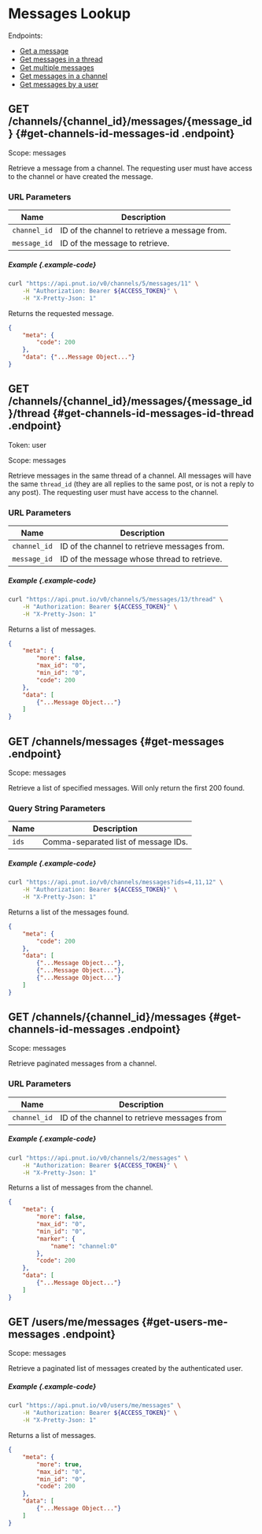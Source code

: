 # Messages Lookup

Endpoints:

* [Get a message](#get-channels-id-messages-id)
* [Get messages in a thread](#get-channels-id-messages-id-thread)
* [Get multiple messages](#get-messages)
* [Get messages in a channel](#get-channels-id-messages)
* [Get messages by a user](#get-users-me-messages)


## <span class="method method-get">GET</span> /channels/<span class="call-param">{channel_id}</span>/messages/<span class="call-param">{message_id}</span> {#get-channels-id-messages-id .endpoint}

Scope: <span class="endpoint-meta">messages</span>

Retrieve a message from a channel. The requesting user must have access to the channel or have created the message.

### URL Parameters

Name|Description
-|-
`channel_id`|ID of the channel to retrieve a message from.
`message_id`|ID of the message to retrieve.


##### Example {.example-code}

```bash
curl "https://api.pnut.io/v0/channels/5/messages/11" \
    -H "Authorization: Bearer ${ACCESS_TOKEN}" \
    -H "X-Pretty-Json: 1"
```

Returns the requested message.

```json
{
    "meta": {
        "code": 200
    },
    "data": {"...Message Object..."}
}
```



## <span class="method method-get">GET</span> /channels/<span class="call-param">{channel_id}</span>/messages/<span class="call-param">{message_id}</span>/thread {#get-channels-id-messages-id-thread .endpoint}

Token: <span class="endpoint-meta">user</span>

Scope: <span class="endpoint-meta">messages</span>

Retrieve messages in the same thread of a channel. All messages will have the same `thread_id` (they are all replies to the same post, or is not a reply to any post). The requesting user must have access to the channel.

### URL Parameters

Name|Description
-|-
`channel_id`|ID of the channel to retrieve messages from.
`message_id`|ID of the message whose thread to retrieve.


##### Example {.example-code}

```bash
curl "https://api.pnut.io/v0/channels/5/messages/13/thread" \
    -H "Authorization: Bearer ${ACCESS_TOKEN}" \
    -H "X-Pretty-Json: 1"
```

Returns a list of messages.

```json
{
    "meta": {
        "more": false,
        "max_id": "0",
        "min_id": "0",
        "code": 200
    },
    "data": [
        {"...Message Object..."}
    ]
}
```



## <span class="method method-get">GET</span> /channels/messages {#get-messages .endpoint}

Scope: <span class="endpoint-meta">messages</span>

Retrieve a list of specified messages. Will only return the first 200 found.

### Query String Parameters

Name|Description
-|-
`ids`|Comma-separated list of message IDs.

##### Example {.example-code}

```bash
curl "https://api.pnut.io/v0/channels/messages?ids=4,11,12" \
    -H "Authorization: Bearer ${ACCESS_TOKEN}" \
    -H "X-Pretty-Json: 1"
```

Returns a list of the messages found.

```json
{
    "meta": {
        "code": 200
    },
    "data": [
        {"...Message Object..."},
        {"...Message Object..."},
        {"...Message Object..."}
    ]
}
```


## <span class="method method-get">GET</span> /channels/<span class="call-param">{channel_id}</span>/messages {#get-channels-id-messages .endpoint}

Scope: <span class="endpoint-meta">messages</span>

Retrieve paginated messages from a channel.

### URL Parameters

Name|Description
-|-
`channel_id`|ID of the channel to retrieve messages from

##### Example {.example-code}

```bash
curl "https://api.pnut.io/v0/channels/2/messages" \
    -H "Authorization: Bearer ${ACCESS_TOKEN}" \
    -H "X-Pretty-Json: 1"
```

Returns a list of messages from the channel.

```json
{
    "meta": {
        "more": false,
        "max_id": "0",
        "min_id": "0",
        "marker": {
            "name": "channel:0"
        },
        "code": 200
    },
    "data": [
        {"...Message Object..."}
    ]
}
```


## <span class="method method-get">GET</span> /users/me/messages {#get-users-me-messages .endpoint}

Scope: <span class="endpoint-meta">messages</span>

Retrieve a paginated list of messages created by the authenticated user.

##### Example {.example-code}

```bash
curl "https://api.pnut.io/v0/users/me/messages" \
    -H "Authorization: Bearer ${ACCESS_TOKEN}" \
    -H "X-Pretty-Json: 1"
```

Returns a list of messages.

```json
{
    "meta": {
        "more": true,
        "max_id": "0",
        "min_id": "0",
        "code": 200
    },
    "data": [
        {"...Message Object..."}
    ]
}
```